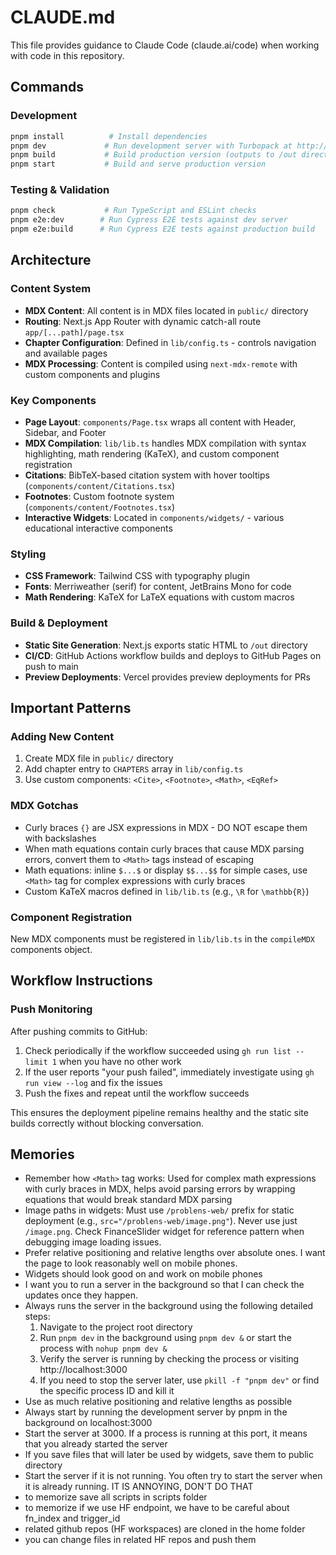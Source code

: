 # CLAUDE.md

This file provides guidance to Claude Code (claude.ai/code) when working with code in this repository.

## Commands

### Development
```bash
pnpm install          # Install dependencies
pnpm dev             # Run development server with Turbopack at http://localhost:3000
pnpm build           # Build production version (outputs to /out directory)
pnpm start           # Build and serve production version
```

### Testing & Validation
```bash
pnpm check           # Run TypeScript and ESLint checks
pnpm e2e:dev        # Run Cypress E2E tests against dev server
pnpm e2e:build      # Run Cypress E2E tests against production build
```

## Architecture

### Content System
- **MDX Content**: All content is in MDX files located in `public/` directory
- **Routing**: Next.js App Router with dynamic catch-all route `app/[...path]/page.tsx`
- **Chapter Configuration**: Defined in `lib/config.ts` - controls navigation and available pages
- **MDX Processing**: Content is compiled using `next-mdx-remote` with custom components and plugins

### Key Components
- **Page Layout**: `components/Page.tsx` wraps all content with Header, Sidebar, and Footer
- **MDX Compilation**: `lib/lib.ts` handles MDX compilation with syntax highlighting, math rendering (KaTeX), and custom component registration
- **Citations**: BibTeX-based citation system with hover tooltips (`components/content/Citations.tsx`)
- **Footnotes**: Custom footnote system (`components/content/Footnotes.tsx`)
- **Interactive Widgets**: Located in `components/widgets/` - various educational interactive components

### Styling
- **CSS Framework**: Tailwind CSS with typography plugin
- **Fonts**: Merriweather (serif) for content, JetBrains Mono for code
- **Math Rendering**: KaTeX for LaTeX equations with custom macros

### Build & Deployment
- **Static Site Generation**: Next.js exports static HTML to `/out` directory
- **CI/CD**: GitHub Actions workflow builds and deploys to GitHub Pages on push to main
- **Preview Deployments**: Vercel provides preview deployments for PRs

## Important Patterns

### Adding New Content
1. Create MDX file in `public/` directory
2. Add chapter entry to `CHAPTERS` array in `lib/config.ts`
3. Use custom components: `<Cite>`, `<Footnote>`, `<Math>`, `<EqRef>`

### MDX Gotchas
- Curly braces `{}` are JSX expressions in MDX - DO NOT escape them with backslashes
- When math equations contain curly braces that cause MDX parsing errors, convert them to `<Math>` tags instead of escaping
- Math equations: inline `$...$` or display `$$...$$` for simple cases, use `<Math>` tag for complex expressions with curly braces
- Custom KaTeX macros defined in `lib/lib.ts` (e.g., `\R` for `\mathbb{R}`)

### Component Registration
New MDX components must be registered in `lib/lib.ts` in the `compileMDX` components object.

## Workflow Instructions

### Push Monitoring
After pushing commits to GitHub:
1. Check periodically if the workflow succeeded using `gh run list --limit 1` when you have no other work
2. If the user reports "your push failed", immediately investigate using `gh run view --log` and fix the issues
3. Push the fixes and repeat until the workflow succeeds

This ensures the deployment pipeline remains healthy and the static site builds correctly without blocking conversation.

## Memories
- Remember how `<Math>` tag works: Used for complex math expressions with curly braces in MDX, helps avoid parsing errors by wrapping equations that would break standard MDX parsing
- Image paths in widgets: Must use `/problens-web/` prefix for static deployment (e.g., `src="/problens-web/image.png"`). Never use just `/image.png`. Check FinanceSlider widget for reference pattern when debugging image loading issues.
- Prefer relative positioning and relative lengths over absolute ones. I want the page to look reasonably well on mobile phones.
- Widgets should look good on and work on mobile phones
- I want you to run a server in the background so that I can check the updates once they happen.
- Always runs the server in the background using the following detailed steps:
  1. Navigate to the project root directory
  2. Run `pnpm dev` in the background using `pnpm dev &` or start the process with `nohup pnpm dev &`
  3. Verify the server is running by checking the process or visiting http://localhost:3000
  4. If you need to stop the server later, use `pkill -f "pnpm dev"` or find the specific process ID and kill it
- Use as much relative positioning and relative lengths as possible
- Always start by running the development server by pnpm in the background on localhost:3000
- Start the server at 3000. If a process is running at this port, it means that you already started the server
- If you save files that will later be used by widgets, save them to public directory
- Start the server if it is not running. You often try to start the server when it is already running. IT IS ANNOYING, DON'T DO THAT
- to memorize save all scripts in scripts folder
- to memorize if we use HF endpoint, we have to be careful about  fn_index and trigger_id
- related github repos (HF workspaces) are cloned in the home folder
- you can change files in related HF repos and push them